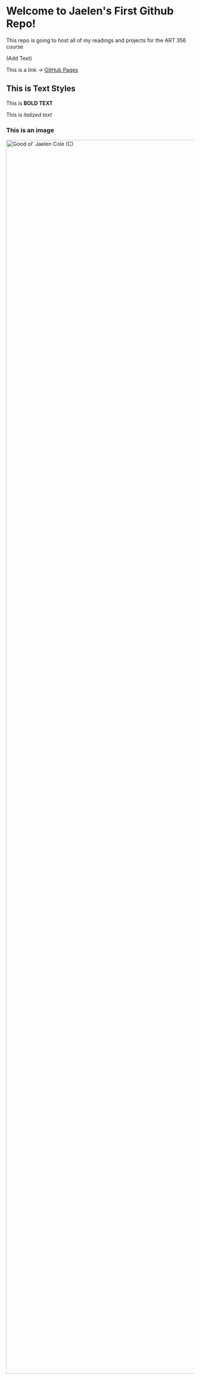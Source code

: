 # Welcome to Jaelen's First Github Repo!

This repo is going to host all of my readings and projects for the ART 356 course

(Add Text)

This is a link -> [GitHub Pages](https://pages.github.com/)

## This is Text Styles

This is **BOLD TEXT**

This is *italized text*

### This is an image
<img width="2550" height="3300" alt="Good ol' Jaelen Cole (C)" src="https://github.com/user-attachments/assets/dfe4391b-bc5c-4028-bb48-1c5d1b3f823c" />
